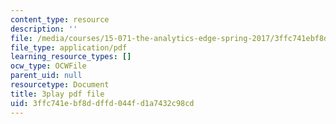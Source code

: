 ```yaml
---
content_type: resource
description: ''
file: /media/courses/15-071-the-analytics-edge-spring-2017/3ffc741ebf8ddffd044fd1a7432c98cd_5tCSR5L4nWI.pdf
file_type: application/pdf
learning_resource_types: []
ocw_type: OCWFile
parent_uid: null
resourcetype: Document
title: 3play pdf file
uid: 3ffc741e-bf8d-dffd-044f-d1a7432c98cd
---
```

